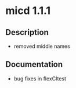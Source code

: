 # micd 1.1.1

## Description

 - removed middle names
 
## Documentation

 - bug fixes in flexCItest
